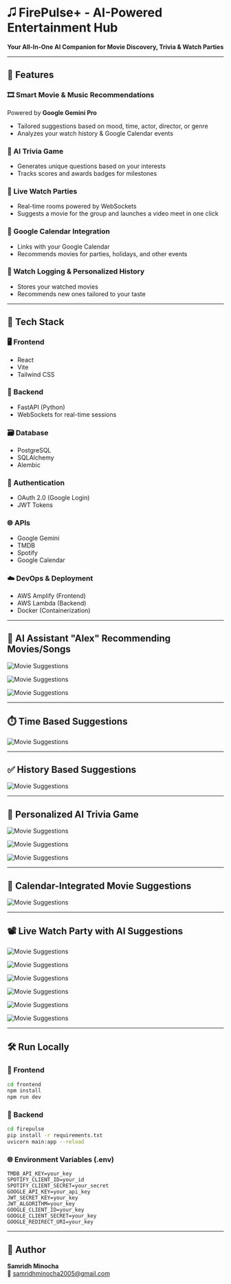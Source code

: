 # 🎜️ FirePulse+ - AI-Powered Entertainment Hub

**Your All-In-One AI Companion for Movie Discovery, Trivia & Watch Parties**

---

## 🚀 Features

### 🎞️ Smart Movie & Music Recommendations  
Powered by **Google Gemini Pro**  
- Tailored suggestions based on mood, time, actor, director, or genre  
- Analyzes your watch history & Google Calendar events  

### 🤖 AI Trivia Game  
- Generates unique questions based on your interests  
- Tracks scores and awards badges for milestones  

### 💬 Live Watch Parties  
- Real-time rooms powered by WebSockets  
- Suggests a movie for the group and launches a video meet in one click  

### 📅 Google Calendar Integration  
- Links with your Google Calendar  
- Recommends movies for parties, holidays, and other events  

### 📄 Watch Logging & Personalized History  
- Stores your watched movies  
- Recommends new ones tailored to your taste  

---

## 🧰 Tech Stack

### 🖥️ Frontend  
- React  
- Vite  
- Tailwind CSS  

### 🔧 Backend  
- FastAPI (Python)  
- WebSockets for real-time sessions  

### 🗃️ Database  
- PostgreSQL  
- SQLAlchemy  
- Alembic  

### 🔐 Authentication  
- OAuth 2.0 (Google Login)  
- JWT Tokens  

### 🌐 APIs  
- Google Gemini  
- TMDB  
- Spotify  
- Google Calendar  

### ☁️ DevOps & Deployment  
- AWS Amplify (Frontend)  
- AWS Lambda (Backend)  
- Docker (Containerization)  

---

## 🧠 AI Assistant "Alex" Recommending Movies/Songs

![Movie Suggestions](assets/movie-suggestions.png)

![Movie Suggestions](assets/movie-suggestions(by-mood).png)

![Movie Suggestions](assets/song-suggestions.png)

---

## ⏱️ Time Based Suggestions

![Movie Suggestions](assets/time-based-recommendations.png)

---

## ✅ History Based Suggestions

![Movie Suggestions](assets/history-based-recommendations.png)

---

## 🎉 Personalized AI Trivia Game 

![Movie Suggestions](assets/trivia-1.png)

![Movie Suggestions](assets/trivia-2.png)

![Movie Suggestions](assets/trivia-3.png)

---

## 🎃 Calendar-Integrated Movie Suggestions

![Movie Suggestions](assets/calendar-based.png)

---

## 📽 Live Watch Party with AI Suggestions

![Movie Suggestions](assets/watch-party.png)

![Movie Suggestions](assets/Connection-established-1.png)

![Movie Suggestions](assets/Connection-established-2.png)

![Movie Suggestions](assets/Live-chat.png)

![Movie Suggestions](assets/Group-based-movie-suggestion.png)

![Movie Suggestions](assets/Meet-link.png)

---

## 🛠️ Run Locally

### 🔧 Frontend

```bash
cd frontend
npm install
npm run dev
```

### 🔧 Backend

```bash
cd firepulse
pip install -r requirements.txt
uvicorn main:app --reload
```

### 🌐 Environment Variables (.env)

```env
TMDB_API_KEY=your_key
SPOTIFY_CLIENT_ID=your_id
SPOTIFY_CLIENT_SECRET=your_secret
GOOGLE_API_KEY=your_api_key
JWT_SECRET_KEY=your_key
JWT_ALGORITHM=your_key
GOOGLE_CLIENT_ID=your_key
GOOGLE_CLIENT_SECRET=your_key
GOOGLE_REDIRECT_URI=your_key
```

---

## 📅 Author

**Samridh Minocha**  
📧 [samridhminocha2005@gmail.com](mailto:samridhminocha2005@gmail.com)
